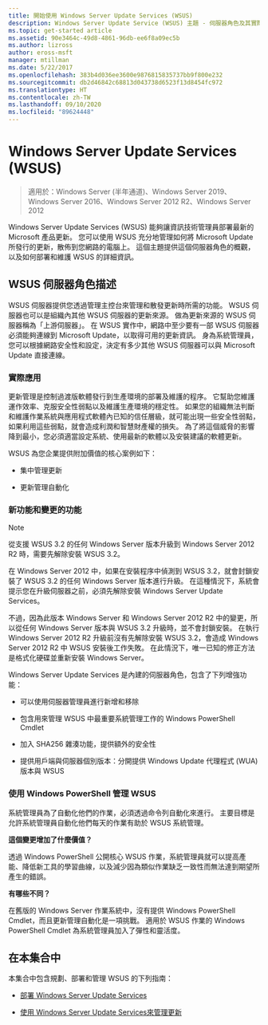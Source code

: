 ```yaml
---
title: 開始使用 Windows Server Update Services (WSUS)
description: Windows Server Update Service (WSUS) 主題 - 伺服器角色及其實際應用的概觀
ms.topic: get-started article
ms.assetid: 90e3464c-49d8-4861-96db-ee6f8a09ec5b
ms.author: lizross
author: eross-msft
manager: mtillman
ms.date: 5/22/2017
ms.openlocfilehash: 383b4d036ee3600e9876815835737bb9f800e232
ms.sourcegitcommit: db2d46842c68813d043738d6523f13d8454fc972
ms.translationtype: HT
ms.contentlocale: zh-TW
ms.lasthandoff: 09/10/2020
ms.locfileid: "89624448"
---
```

# <a name="windows-server-update-services-wsus"></a>Windows Server Update Services (WSUS)

>適用於：Windows Server (半年通道)、Windows Server 2019、Windows Server 2016、Windows Server 2012 R2、Windows Server 2012

Windows Server Update Services (WSUS) 能夠讓資訊技術管理員部署最新的 Microsoft 產品更新。 您可以使用 WSUS 充分地管理如何將 Microsoft Update 所發行的更新，散佈到您網路的電腦上。 這個主題提供這個伺服器角色的概觀，以及如何部署和維護 WSUS 的詳細資訊。

## <a name="wsus-server-role-description"></a>WSUS 伺服器角色描述
WSUS 伺服器提供您透過管理主控台來管理和散發更新時所需的功能。 WSUS 伺服器也可以是組織內其他 WSUS 伺服器的更新來源。 做為更新來源的 WSUS 伺服器稱為「上游伺服器」。 在 WSUS 實作中，網路中至少要有一部 WSUS 伺服器必須能夠連線到 Microsoft Update，以取得可用的更新資訊。 身為系統管理員，您可以根據網路安全性和設定，決定有多少其他 WSUS 伺服器可以與 Microsoft Update 直接連線。

### <a name="practical-applications"></a>實際應用
更新管理是控制過渡版軟體發行到生產環境的部署及維護的程序。 它幫助您維護運作效率、克服安全性弱點以及維護生產環境的穩定性。 如果您的組織無法判斷和維護作業系統與應用程式軟體內已知的信任層級，就可能出現一些安全性弱點，如果利用這些弱點，就會造成利潤和智慧財產權的損失。 為了將這個威脅的影響降到最小，您必須適當設定系統、使用最新的軟體以及安裝建議的軟體更新。

WSUS 為您企業提供附加價值的核心案例如下：

-   集中管理更新

-   更新管理自動化

### <a name="new-and-changed-functionality"></a>新功能和變更的功能

> [!NOTE]
> 從支援 WSUS 3.2 的任何 Windows Server 版本升級到 Windows Server 2012 R2 時，需要先解除安裝 WSUS 3.2。
>
> 在 Windows Server 2012 中，如果在安裝程序中偵測到 WSUS 3.2，就會封鎖安裝了 WSUS 3.2 的任何 Windows Server 版本進行升級。 在這種情況下，系統會提示您在升級伺服器之前，必須先解除安裝 Windows Server Update Services。
>
> 不過，因為此版本 Windows Server 和 Windows Server 2012 R2 中的變更，所以從任何 Windows Server 版本與 WSUS 3.2 升級時，並不會封鎖安裝。 在執行 Windows Server 2012 R2 升級前沒有先解除安裝 WSUS 3.2，會造成 Windows Server 2012 R2 中 WSUS 安裝後工作失敗。 在此情況下，唯一已知的修正方法是格式化硬碟並重新安裝 Windows Server。

Windows Server Update Services 是內建的伺服器角色，包含了下列增強功能：

-   可以使用伺服器管理員進行新增和移除

-   包含用來管理 WSUS 中最重要系統管理工作的 Windows PowerShell Cmdlet

-   加入 SHA256 雜湊功能，提供額外的安全性

-   提供用戶端與伺服器個別版本：分開提供 Windows Update 代理程式 (WUA) 版本與 WSUS

### <a name="using-windows-powershell-to-manage-wsus"></a>使用 Windows PowerShell 管理 WSUS
系統管理員為了自動化他們的作業，必須透過命令列自動化來進行。 主要目標是允許系統管理員自動化他們每天的作業有助於 WSUS 系統管理。

**這個變更增加了什麼價值？**

透過 Windows PowerShell 公開核心 WSUS 作業，系統管理員就可以提高產能、降低新工具的學習曲線，以及減少因為類似作業缺乏一致性而無法達到期望所產生的錯誤。

**有哪些不同？**

在舊版的 Windows Server 作業系統中，沒有提供 Windows PowerShell Cmdlet，而且更新管理自動化是一項挑戰。 適用於 WSUS 作業的 Windows PowerShell Cmdlet 為系統管理員加入了彈性和靈活度。

## <a name="in-this-collection"></a>在本集合中
本集合中包含規劃、部署和管理 WSUS 的下列指南：

-   [部署 Windows Server Update Services](../deploy/deploy-windows-server-update-services.md)

-   [使用 Windows Server Update Services來管理更新](../manage/update-management-with-windows-server-update-services.md)



